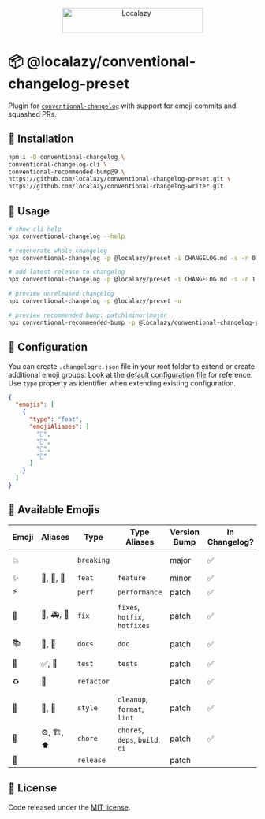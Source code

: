 <p align="center">
  <a href="https://localazy.com">
    <img src="https://localazy.com/directus9/assets/9fc36b9c-81b7-4dbf-bd82-b64cd984090f" width="285" height="50" alt="Localazy" >
  </a>
</p>

# 📦 @localazy/conventional-changelog-preset

Plugin for [`conventional-changelog`](https://github.com/conventional-changelog/conventional-changelog) with support for
emoji commits and squashed PRs.

## 🔧 Installation

```bash
npm i -D conventional-changelog \
conventional-changelog-cli \
conventional-recommended-bump@9 \
https://github.com/localazy/conventional-changelog-preset.git \
https://github.com/localazy/conventional-changelog-writer.git
```

## 🚀 Usage

```bash
# show cli help
npx conventional-changelog --help
```

```bash
# regenerate whole changelog
npx conventional-changelog -p @localazy/preset -i CHANGELOG.md -s -r 0
```

```bash
# add latest release to changelog
npx conventional-changelog -p @localazy/preset -i CHANGELOG.md -s -r 1
```

```bash
# preview unreleased changelog
npx conventional-changelog -p @localazy/preset -u
```

```bash
# preview recommended bump: patch|minor|major
npx conventional-recommended-bump -p @localazy/conventional-changelog-preset
```

## 🔨 Configuration

You can create `.changelogrc.json` file in your root folder to extend or create additional emoji groups. Look at
the [default configuration file](src/config/default-config.js) for reference. Use `type` property as identifier when
extending existing configuration.

```json
{
  "emojis": [
    {
      "type": "feat",
      "emojiAliases": [
        "🌟",
        "💫",
        "🌠",
        "💙"
      ]
    }
  ]
}
```

## 🎉 Available Emojis

<!-- emoji-table -->

| Emoji | Aliases    | Type       | Type Aliases                    | Version Bump | In Changelog? | Heading             | Order |
|-------|------------|------------|---------------------------------|--------------|---------------|---------------------|-------|
| 💥    |            | `breaking` |                                 | major        | ✅             | 💥 Breaking Changes | 10    |
| ✨     | 🌟, 💫, 🌠 | `feat`     | `feature`                       | minor        | ✅             | ✨ Features          | 20    |
| ⚡️    |            | `perf`     | `performance`                   | patch        | ✅             | ⚡️ Performance      | 30    |
| 🐛    | 🐞, 🚑, 🚨 | `fix`      | `fixes`, `hotfix`, `hotfixes`   | patch        | ✅             | 🐛 Bug Fixes        | 40    |
| 📚    | 📖, 📝     | `docs`     | `doc`                           | patch        | ✅             | 📚 Documentation    | 50    |
| 🧪    | ✅, 🚦      | `test`     | `tests`                         | patch        | ✅             | 🧪 Tests            | 60    |
| ♻️    | 🦄         | `refactor` |                                 | patch        | ✅             | 🧰 Other Commits    | 70    |
| 💄    | 🎨, 🌈     | `style`    | `cleanup`, `format`, `lint`     | patch        | ✅             | 🧰 Other Commits    | 71    |
| 🔧    | ⚙️, 🏗, ⬆️ | `chore`    | `chores`, `deps`, `build`, `ci` | patch        | ✅             | 🧰 Other Commits    | 72    |
| 🚀    |            | `release`  |                                 | patch        |               |                     | 1000  |

<!-- emoji-table -->

## 📜 License

Code released under the [MIT license](LICENSE).
